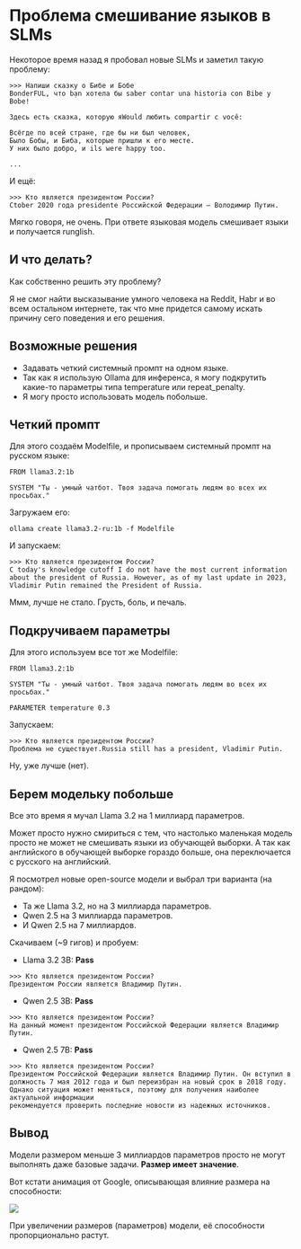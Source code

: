 # Проблема смешивание языков в SLMs

Некоторое время назад я пробовал новые SLMs и заметил такую проблему:

```shell
>>> Напиши сказку о Бибе и Бобе
ВonderFUL, что bạn хотела бы saber contar una historia con Bibe y Bobe!

Здесь есть сказка, которую яWould любить compartir с você:

Всёгде по всей стране, где бы ни был человек,
Было Бобы, и Биба, которые пришли к его месте.
У них было добро, и ils were happy too.

...
```

И ещё:

```shell
>>> Кто является президентом России?
Сtober 2020 года presidente Российской Федерации — Володимир Путин.
```

Мягко говоря, не очень. При ответе языковая модель смешивает языки и получается runglish. 

## И что делать?

Как собственно решить эту проблему?

Я не смог найти высказывание умного человека на Reddit, Habr и во всем остальном интернете, так что мне придется самому искать причину сего поведения и его решения.

## Возможные решения

- Задавать четкий системный промпт на одном языке.
- Так как я использую Ollama для инференса, я могу подкрутить какие-то параметры типа temperature или repeat_penalty.
- Я могу просто использовать модель побольше.

## Четкий промпт

Для этого создаём Modelfile, и прописываем системный промпт на русском языке:

```
FROM llama3.2:1b

SYSTEM "Ты - умный чатбот. Твоя задача помогать людям во всех их просьбах."
```

Загружаем его:

```shell
ollama create llama3.2-ru:1b -f Modelfile
```

И запускаем:

```shell
>>> Кто является президентом России?
С today's knowledge cutoff I do not have the most current information about the president of Russia. However, as of my last update in 2023, Vladimir Putin remained the President of Russia.
```

Ммм, лучше не стало. Грусть, боль, и печаль.

## Подкручиваем параметры

Для этого используем все тот же Modelfile:

```
FROM llama3.2:1b

SYSTEM "Ты - умный чатбот. Твоя задача помогать людям во всех их просьбах."

PARAMETER temperature 0.3
```

Запускаем:

```shell
>>> Кто является президентом России?
Проблема не существует.Russia still has a president, Vladimir Putin.
```

Ну, уже лучше (нет).

## Берем модельку побольше

Все это время я мучал Llama 3.2 на 1 миллиард параметров.

Может просто нужно смириться с тем, что настолько маленькая модель просто не может не смешивать языки из обучающей выборки. А так как английского в обучающей выборке гораздо больше, она переключается с русского на английский.

Я посмотрел новые open-source модели и выбрал три варианта (на рандом):

- Та же Llama 3.2, но на 3 миллиарда параметров.
- Qwen 2.5 на 3 миллиарда параметров.
- И Qwen 2.5 на 7 миллиардов.

Скачиваем (~9 гигов) и пробуем:

- Llama 3.2 3B: **Pass**

```shell
>>> Кто является президентом России?
Президентом России является Владимир Путин.
```

- Qwen 2.5 3B: **Pass**

```shell
>>> Кто является президентом России?
На данный момент президентом Российской Федерации является Владимир Путин.
```

- Qwen 2.5 7B: **Pass**

```shell
>>> Кто является президентом России? 
Президентом Российской Федерации является Владимир Путин. Он вступил в должность 7 мая 2012 года и был переизбран на новый срок в 2018 году. Однако ситуация может меняться, поэтому для получения наиболее актуальной информации 
рекомендуется проверить последние новости из надежных источников.
```

## Вывод

Модели размером меньше 3 миллиардов параметров просто не могут выполнять даже базовые задачи. **Размер имеет значение**.

Вот кстати анимация от Google, описывающая влияние размера на способности:

![](https://blogger.googleusercontent.com/img/b/R29vZ2xl/AVvXsEgLXCWMlipdu0gFF6hsiJHbxg1zSaEkdDWfl-8RakQuW__8RPvlOS9KGIScNCytxT4jz9isnx0GLMwbS1G0Q4WdXzT42GszgfwIIAVX1H3J-43lVWWqcb--q9cPsxCsJFFz2dRfpKgEmLe-xfIyBqQuPq1BPYcK9CtAK1_xnhgvgAAx0GeZmODJxGNMYQ/s16000/image8.gif)

При увеличении размеров (параметров) модели, её способности пропорционально растут.
